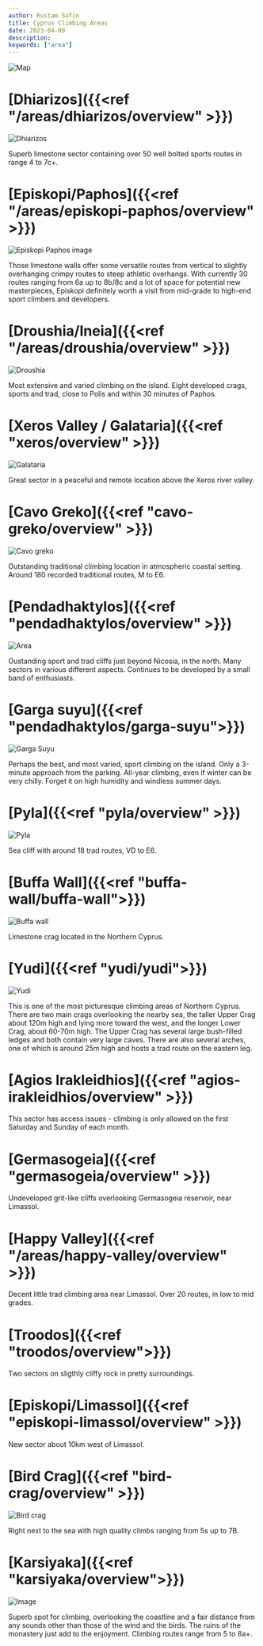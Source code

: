 ```yaml
---
author: Rustam Safin
title: Cyprus Climbing Areas
date: 2023-04-09
description:
keywords: ["area"]
---
```


![Map](/map.png)

# [Dhiarizos]({{<ref "/areas/dhiarizos/overview" >}})

![Dhiarizos](/dhiarizos/overview.jpg)

Superb limestone sector containing over 50 well bolted sports routes in range 4 to 7c+.

# [Episkopi/Paphos]({{<ref "/areas/episkopi-paphos/overview" >}})

![Episkopi Paphos image](/episkopi-paphos/overview.jpg)

Those limestone walls offer some versatile routes from vertical to slightly overhanging crimpy routes to steep athletic overhangs. With currently 30 routes ranging from 6a up to 8b/8c and a lot of space for potential new masterpieces, Episkopi definitely worth a visit from mid-grade to high-end sport climbers and developers.

# [Droushia/Ineia]({{<ref "/areas/droushia/overview" >}})

![Droushia](/droushia/gerakopetra.jpg)

Most extensive and varied climbing on the island. Eight developed crags, sports and trad, close to Polis and within 30 minutes of Paphos.

# [Xeros Valley / Galataria]({{<ref "xeros/overview" >}})

![Galataria](/xeros/galataria.jpg)

Great sector in a peaceful and remote location above the Xeros river valley.

# [Cavo Greko]({{<ref "cavo-greko/overview" >}})

![Cavo greko](/cavo-greko/main.jpg)

Outstanding traditional climbing location in atmospheric coastal setting. Around 180 recorded traditional routes, M to E6.

# [Pendadhaktylos]({{<ref "pendadhaktylos/overview" >}})

![Area](/pendadhaktylos/area.jpg)

Oustanding sport and trad cliffs just beyond Nicosia, in the north. Many sectors in various different aspects. Continues to be developed by a small band of enthusiasts.

# [Garga suyu]({{<ref "pendadhaktylos/garga-suyu">}})

![Garga Suyu](/garga-suyu/overview.jpg)

Perhaps the best, and most varied, sport climbing on the island. Only a 3-minute approach from the parking. All-year climbing, even if winter can be very chilly. Forget it on high humidity and windless summer days.

# [Pyla]({{<ref "pyla/overview" >}})

![Pyla](/pyla/overview.png)

Sea cliff with around 18 trad routes, VD to E6.

# [Buffa Wall]({{<ref "buffa-wall/buffa-wall">}})

![Buffa wall](/buffa-wall/main.jpg)

Limestone crag located in the Northern Cyprus.

# [Yudi]({{<ref "yudi/yudi">}})

![Yudi](/yudi/overview.jpg)

This is one of the most picturesque climbing areas of Northern Cyprus. There are two main crags overlooking the nearby sea, the taller Upper Crag about 120m high and lying more toward the west, and the longer Lower Crag, about 60-70m high. The Upper Crag has several large bush-filled ledges and both contain very large caves. There are also several arches, one of which is around 25m high and hosts a trad route on the eastern leg.

# [Agios Irakleidhios]({{<ref "agios-irakleidhios/overview" >}})

This sector has access issues - climbing is only allowed on the first Saturday and Sunday of each month.

# [Germasogeia]({{<ref "germasogeia/overview" >}})

Undeveloped grit-like cliffs overlooking Germasogeia reservoir, near Limassol.

# [Happy Valley]({{<ref "/areas/happy-valley/overview" >}})

Decent little trad climbing area near Limassol. Over 20 routes, in low to mid grades.

# [Troodos]({{<ref "troodos/overview">}})

Two sectors on sligthly cliffy rock in pretty surroundings.

# [Episkopi/Limassol]({{<ref "episkopi-limassol/overview" >}})

New sector about 10km west of Limassol.

# [Bird Crag]({{<ref "bird-crag/overview" >}})

![Bird crag](/bird-crag/overview.jpg)

Right next to the sea with high quality climbs ranging from 5s up to 7B.

# [Karsiyaka]({{<ref "karsiyaka/overview">}})

![Image](/karsiyaka/overview.jpg)

Superb spot for climbing, overlooking the coastline and a fair distance from any sounds other than those of the wind and the birds. The ruins of the monastery just add to the enjoyment. Climbing routes range from 5 to 8a+.

